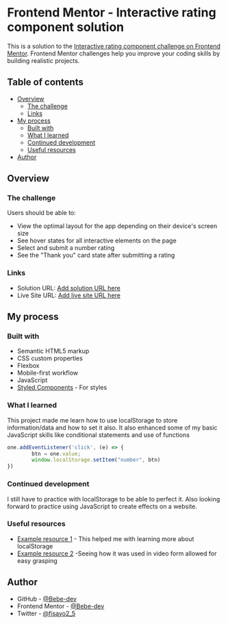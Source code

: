 # Frontend Mentor - Interactive rating component solution

This is a solution to the [Interactive rating component challenge on Frontend Mentor](https://www.frontendmentor.io/challenges/interactive-rating-component-koxpeBUmI). Frontend Mentor challenges help you improve your coding skills by building realistic projects. 

## Table of contents

- [Overview](#overview)
  - [The challenge](#the-challenge)
  - [Links](#links)
- [My process](#my-process)
  - [Built with](#built-with)
  - [What I learned](#what-i-learned)
  - [Continued development](#continued-development)
  - [Useful resources](#useful-resources)
- [Author](#author)

## Overview

### The challenge

Users should be able to:

- View the optimal layout for the app depending on their device's screen size
- See hover states for all interactive elements on the page
- Select and submit a number rating
- See the "Thank you" card state after submitting a rating


### Links

- Solution URL: [Add solution URL here](https://your-solution-url.com)
- Live Site URL: [Add live site URL here](https://your-live-site-url.com)

## My process

### Built with

- Semantic HTML5 markup
- CSS custom properties
- Flexbox
- Mobile-first workflow
- JavaScript
- [Styled Components](https://styled-components.com/) - For styles



### What I learned

This project made me learn how to use localStorage to store information/data and how to set it also. It also enhanced some of my basic JavaScript skills like conditional statements and use of functions


```js
one.addEventListener('click', (e) => {
        btn = one.value;
        window.localStorage.setItem("number", btn)
})
```

### Continued development

I still have to practice with localStorage to be able to perfect it. Also looking forward to practice using JavaScript to create effects on a website.


### Useful resources

- [Example resource 1](https://w3schools.com) - This helped me with learning more about localStorage
- [Example resource 2](YouTube) -Seeing how it was used in video form allowed for easy grasping


## Author

- GitHub - [@Bebe-dev](https://github.com/Bebe-dev)
- Frontend Mentor - [@Bebe-dev](https://www.frontendmentor.io/profile/Bebe-dev)
- Twitter - [@fisayo2_5](https://www.twitter.com/fisayo2_5)
